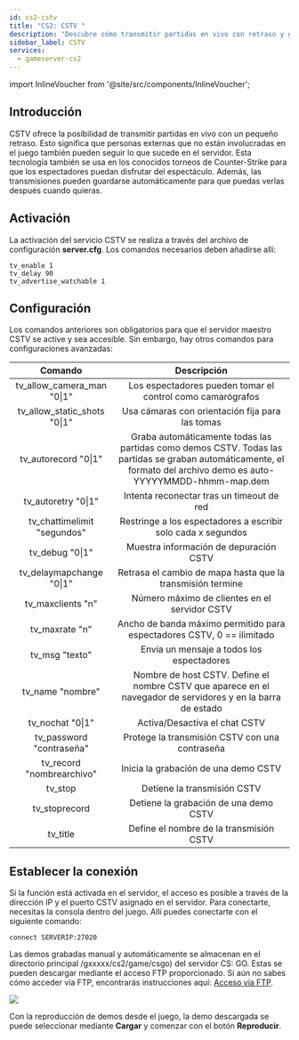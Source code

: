 ```yaml
---
id: cs2-cstv
title: "CS2: CSTV "
description: "Descubre cómo transmitir partidas en vivo con retraso y grabación automática para espectadores y revive los partidos cuando quieras → Aprende más ahora"
sidebar_label: CSTV
services:
  - gameserver-cs2
---
```


import InlineVoucher from '@site/src/components/InlineVoucher';

## Introducción

CSTV ofrece la posibilidad de transmitir partidas en vivo con un pequeño retraso. Esto significa que personas externas que no están involucradas en el juego también pueden seguir lo que sucede en el servidor. Esta tecnología también se usa en los conocidos torneos de Counter-Strike para que los espectadores puedan disfrutar del espectáculo. Además, las transmisiones pueden guardarse automáticamente para que puedas verlas después cuando quieras.

<InlineVoucher />

## Activación

La activación del servicio CSTV se realiza a través del archivo de configuración **server.cfg**. Los comandos necesarios deben añadirse allí:

```
tv_enable 1
tv_delay 90
tv_advertise_watchable 1
```

## Configuración

Los comandos anteriores son obligatorios para que el servidor maestro CSTV se active y sea accesible. Sin embargo, hay otros comandos para configuraciones avanzadas:

|            Comando            |                         Descripción                         |
| :--------------------------: | :----------------------------------------------------------: |
|  tv_allow_camera_man "0\|1"  |        Los espectadores pueden tomar el control como camarógrafos        |
| tv_allow_static_shots "0\|1" |    Usa cámaras con orientación fija para las tomas    |
|     tv_autorecord "0\|1"     | Graba automáticamente todas las partidas como demos CSTV. Todas las partidas se graban automáticamente, el formato del archivo demo es auto-YYYYYMMDD-hhmm-map.dem |
|     tv_autoretry "0\|1"      | Intenta reconectar tras un timeout de red |
| tv_chattimelimit "segundos"  | Restringe a los espectadores a escribir solo cada x segundos |
|       tv_debug "0\|1"        |             Muestra información de depuración CSTV             |
|   tv_delaymapchange "0\|1"   | Retrasa el cambio de mapa hasta que la transmisión termine |
|      tv_maxclients "n"       |          Número máximo de clientes en el servidor CSTV          |
|        tv_maxrate "n"        | Ancho de banda máximo permitido para espectadores CSTV, 0 == ilimitado |
|        tv_msg "texto"        |           Envía un mensaje a todos los espectadores           |
|        tv_name "nombre"      | Nombre de host CSTV. Define el nombre CSTV que aparece en el navegador de servidores y en la barra de estado |
|       tv_nochat "0\|1"       |           Activa/Desactiva el chat CSTV           |
|    tv_password "contraseña"  |       Protege la transmisión CSTV con una contraseña       |
|     tv_record "nombrearchivo" |             Inicia la grabación de una demo CSTV             |
|           tv_stop            |                 Detiene la transmisión CSTV                 |
|        tv_stoprecord         |            Detiene la grabación de una demo CSTV             |
|           tv_title           |           Define el nombre de la transmisión CSTV           |

## Establecer la conexión

Si la función está activada en el servidor, el acceso es posible a través de la dirección IP y el puerto CSTV asignado en el servidor. Para conectarte, necesitas la consola dentro del juego. Allí puedes conectarte con el siguiente comando:

```
connect SERVERIP:27020
```

Las demos grabadas manual y automáticamente se almacenan en el directorio principal /gxxxxx/cs2/game/csgo) del servidor CS: GO. Estas se pueden descargar mediante el acceso FTP proporcionado. Si aún no sabes cómo acceder vía FTP, encontrarás instrucciones aquí: [Acceso vía FTP](gameserver-ftpaccess.md).

![](https://screensaver01.zap-hosting.com/index.php/s/w9b4Z7ECoSkSQdT/preview)

Con la reproducción de demos desde el juego, la demo descargada se puede seleccionar mediante **Cargar** y comenzar con el botón **Reproducir**.

<InlineVoucher />
